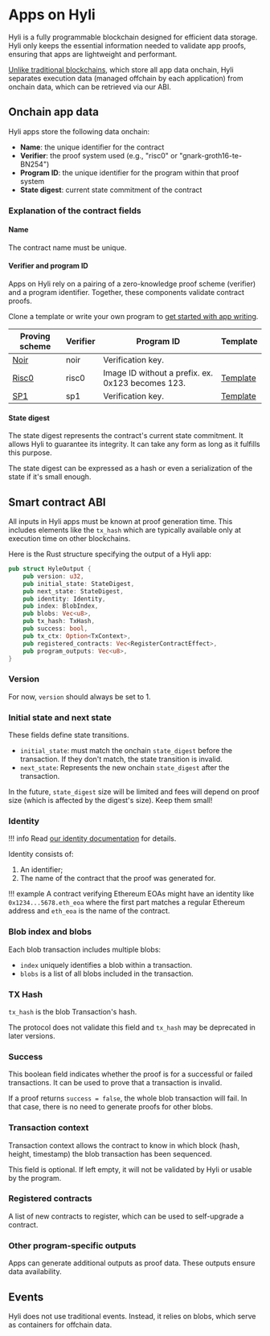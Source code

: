 # Apps on Hyli

Hyli is a fully programmable blockchain designed for efficient data storage. Hyli only keeps the essential information needed to validate app proofs, ensuring that apps are lightweight and performant.

[Unlike traditional blockchains](./hyli-vs-vintage-blockchains.md), which store all app data onchain, Hyli separates execution data (managed offchain by each application) from onchain data, which can be retrieved via our ABI.

## Onchain app data

Hyli apps store the following data onchain:

- **Name**: the unique identifier for the contract
- **Verifier**: the proof system used (e.g., "risc0" or "gnark-groth16-te-BN254")
- **Program ID**: the unique identifier for the program within that proof system
- **State digest**: current state commitment of the contract

### Explanation of the contract fields

#### Name

The contract name must be unique.

#### Verifier and program ID

Apps on Hyli rely on a pairing of a zero-knowledge proof scheme (verifier) and a program identifier. Together, these components validate contract proofs.

Clone a template or write your own program to [get started with app writing](../quickstart/your-first-app.md).

| Proving scheme | Verifier | Program ID | Template |
|----------------|----------|---------------------------------------------------|---|
| [Noir](https://noir-lang.org/docs/)     | noir     | Verification key. | |
| [Risc0](https://risc0.com/docs/)    | risc0    | Image ID without a prefix. ex. 0x123 becomes 123. | [Template](https://github.com/hyli-org/template-risc0)|
| [SP1](https://docs.succinct.xyz/docs/introduction)        | sp1   | Verification key.       | [Template](https://github.com/hyli-org/template-sp1)|

#### State digest

The state digest represents the contract's current state commitment. It allows Hyli to guarantee its integrity. It can take any form as long as it fulfills this purpose.

The state digest can be expressed as a hash or even a serialization of the state if it's small enough.

## Smart contract ABI

All inputs in Hyli apps must be known at proof generation time. This includes elements like the `tx_hash` which are typically available only at execution time on other blockchains.

Here is the Rust structure specifying the output of a Hyli app:

```rust
pub struct HyleOutput {
    pub version: u32,
    pub initial_state: StateDigest,
    pub next_state: StateDigest,
    pub identity: Identity,
    pub index: BlobIndex,
    pub blobs: Vec<u8>,
    pub tx_hash: TxHash,
    pub success: bool,
    pub tx_ctx: Option<TxContext>,
    pub registered_contracts: Vec<RegisterContractEffect>,
    pub program_outputs: Vec<u8>, 
}
```

### Version

For now, `version` should always be set to 1.

### Initial state and next state

These fields define state transitions.

- `initial_state`: must match the onchain `state_digest` before the transaction. If they don't match, the state transition is invalid.
- `next_state`: Represents the new onchain `state_digest` after the transaction.

In the future, `state_digest` size will be limited and fees will depend on proof size (which is affected by the digest's size). Keep them small!

### Identity

!!! info
    Read [our identity documentation](./identity.md) for details.

Identity consists of:

1. An identifier;
1. The name of the contract that the proof was generated for.

!!! example
    A contract verifying Ethereum EOAs might have an identity like `0x1234...5678.eth_eoa` where the first part matches a regular Ethereum address and `eth_eoa` is the name of the contract.

### Blob index and blobs

Each blob transaction includes multiple blobs:

- `index` uniquely identifies a blob within a transaction.
- `blobs` is a list of all blobs included in the transaction.

### TX Hash

`tx_hash` is the blob Transaction's hash.

The protocol does not validate this field and `tx_hash` may be deprecated in later versions.

### Success

This boolean field indicates whether the proof is for a successful or failed transactions. It can be used to prove that a transaction is invalid.

If a proof returns `success = false`, the whole blob transaction will fail. In that case, there is no need to generate proofs for other blobs.

### Transaction context

Transaction context allows the contract to know in which block (hash, height, timestamp) the blob transaction has been sequenced.

This field is optional. If left empty, it will not be validated by Hyli or usable by the program.

### Registered contracts

A list of new contracts to register, which can be used to self-upgrade a contract.

### Other program-specific outputs

Apps can generate additional outputs as proof data. These outputs ensure data availability.

## Events

Hyli does not use traditional events. Instead, it relies on blobs, which serve as containers for offchain data.
